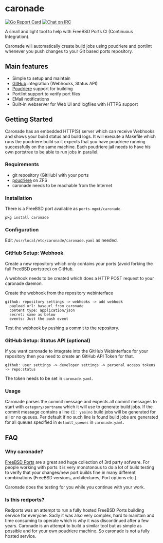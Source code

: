 # caronade

[![Go Report Card](https://goreportcard.com/badge/github.com/decke/caronade)](https://goreportcard.com/report/github.com/decke/caronade) [![Chat on IRC](https://img.shields.io/badge/chat-freenode%20%23caronade-brightgreen.svg)](https://webchat.freenode.net/?channels=%23caronade)

A small and light tool to help with FreeBSD Ports CI (Continuous Integration).

Caronade will automatically create build jobs using poudriere and
portlint whenever you push changes to your Git based ports repository.


## Main features

* Simple to setup and maintain
* [GitHub](https://github.com/) integration (Webhooks, Status API)
* [Poudriere](https://github.com/freebsd/poudriere/wiki) support for building
* Portlint support to verify port files
* EMail notifications
* Built-in webserver for Web UI and logfiles with HTTPS support


## Getting Started

Caronade has an embedded HTTP(S) server which can receive Webhooks and
shows your build status and build logs. It will execute a Makefile which
runs the poudriere build so it expects that you have poudriere running
successfully on the same machine. Each poudriere jail needs to have his
own portstree to be able to run jobs in parallel.

### Requirements

* git repository (GitHub) with your ports
* [poudriere](https://github.com/freebsd/poudriere) on ZFS
* caronade needs to be reachable from the Internet

### Installation

There is a FreeBSD port available as `ports-mgmt/caronade`.

`pkg install caronade`

### Configuration

Edit `/usr/local/etc/caronade/caronade.yaml` as needed.

### GitHub Setup: Webhook

Create a new repository which only contains your ports (avoid forking the
full FreeBSD portstree) on GitHub.

A webhook needs to be created which does a HTTP POST request to your caronade
daemon.

Create the webhook from the repository webinterface
```
github: repository settings -> webhooks -> add webhook
  payload url: baseurl from caronade
  content type: application/json
  secret: same as below
  events: Just the push event
```

Test the webhook by pushing a commit to the repository.

### GitHub Setup: Status API (optional)

If you want caronade to integrate into the GitHub Webinterface for your
repository then you need to create an GitHub API Token for that.

```
github: user settings -> developer settings -> personal access tokens -> repo:status
```

The token needs to be set in `caronade.yaml`.

### Usage

Caronade parses the commit message and expects all commit messages to start
with `category/portname` which it will use to generate build jobs. If the
commit message contains a line `CI: yes|no` build jobs will be generated for
all or no queues. Per default if no such line is found build jobs are
generated for all queues specified in `default_queues` in `caronade.yaml`.


## FAQ

### Why caronade?

[FreeBSD Ports](https://www.freebsd.org/doc/en/books/porters-handbook/) are a great
and huge collection of 3rd party sofware. For people working with ports it is very
monotonous to do a lot of build testing to verify that your changes/new port builds
fine in many different combinations (FreeBSD versions, architectures, Port options etc.).

Caronade does the testing for you while you continue with your work.


### Is this redports?

Redports was an attempt to run a fully hosted FreeBSD Ports building
service for everyone. Sadly it was also very complex, hard to maintain
and time consuming to operate which is why it was discontinued after a
few years.
Caronade is an attempt to build a similar tool but as simple as possible
and for your own poudriere machine. So caronade is not a fully hosted
service.
